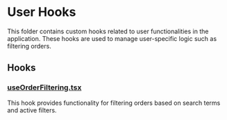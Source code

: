 # User Hooks

This folder contains custom hooks related to user functionalities in the application. These hooks are used to manage user-specific logic such as filtering orders.

## Hooks

### [useOrderFiltering.tsx](apps/web/src/hooks/user/useOrderFiltering.tsx)

This hook provides functionality for filtering orders based on search terms and active filters.